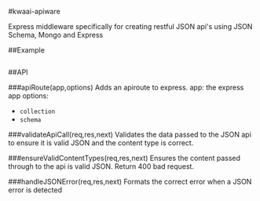 #kwaai-apiware

Express middleware specifically for creating restful JSON api's using JSON Schema, Mongo and Express


##Example
```javascript


```
##API

###apiRoute(app,options)
Adds an apiroute to express.
app: the express app
options:
* `collection`
* `schema`


###validateApiCall(req,res,next)
Validates the data passed to the JSON api to ensure it is valid JSON and the content type is correct.


###ensureValidContentTypes(req,res,next)
Ensures the content passed through to the api is valid JSON. Return 400 bad request.


###handleJSONError(req,res,next)
Formats the correct error when a JSON error is detected



